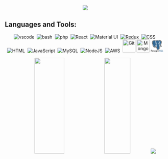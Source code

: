 <!-- <p align="center">
  <img src="https://capsule-render.vercel.app/api?text=Hi there 👋&animation=fadeIn&type=waving&color=gradient&height=100"/>
</p> -->
<p align="center">
  <img src="https://capsule-render.vercel.app/api?text=Hi&nbsp;there👋&animation=fadeIn&type=waving&color=gradient&height=100"/>
</p>

<h2 align="left">Languages and Tools:</h2>
<p align="center">
<img src="https://cdn.jsdelivr.net/gh/devicons/devicon/icons/vscode/vscode-original.svg" alt="vscode" width="40" height="40"/>&nbsp;
<img src="https://cdn.jsdelivr.net/gh/devicons/devicon/icons/bash/bash-original.svg" alt="bash" width="40" height="40"/>&nbsp;
<img src="https://cdn.jsdelivr.net/gh/devicons/devicon/icons/php/php-original.svg" alt="php" width="40" height="40"/>&nbsp;
<img src="https://cdn.jsdelivr.net/gh/devicons/devicon/icons/react/react-original.svg" title="React" alt="React" width="40" height="40"/>&nbsp;
<img src="https://cdn.jsdelivr.net/gh/devicons/devicon/icons/materialui/materialui-original.svg" title="Material UI" alt="Material UI" width="40" height="40"/>&nbsp;
<img src="https://cdn.jsdelivr.net/gh/devicons/devicon/icons/redux/redux-original.svg" title="Redux" alt="Redux " width="40" height="40"/>&nbsp;
<img src="https://cdn.jsdelivr.net/gh/devicons/devicon/icons/css3/css3-original.svg"  title="CSS3" alt="CSS" width="40" height="40"/>&nbsp;
<img src="https://cdn.jsdelivr.net/gh/devicons/devicon/icons/html5/html5-original.svg" title="HTML5" alt="HTML" width="40" height="40"/>&nbsp;
<img src="https://cdn.jsdelivr.net/gh/devicons/devicon/icons/nodejs/nodejs-original.svg" title="JavaScript" alt="JavaScript" width="40" height="40"/>&nbsp;
<img src="https://cdn.jsdelivr.net/gh/devicons/devicon/icons/mysql/mysql-original-wordmark.svg" title="MySQL"  alt="MySQL" width="40" height="40"/>&nbsp;
<img src="https://cdn.jsdelivr.net/gh/devicons/devicon/icons/nodejs/nodejs-original-wordmark.svg" title="NodeJS" alt="NodeJS" width="40" height="40"/>&nbsp;
<img src="https://cdn.jsdelivr.net/gh/devicons/devicon/icons/amazonwebservices/amazonwebservices-original.svg" title="AWS" alt="AWS" width="40" height="40"/>&nbsp;
<img src="https://cdn.jsdelivr.net/gh/devicons/devicon/icons/git/git-original.svg" title="Git" **alt="Git" width="40" height="40"/>
<img src="https://cdn.jsdelivr.net/gh/devicons/devicon/icons/mongodb/mongodb-original.svg" title="Mongodb" **alt="Mongodb" width="40" height="40"/>
<img src="https://raw.githubusercontent.com/devicons/devicon/master/icons/postgresql/postgresql-original-wordmark.svg" alt="postgresql" width="40" height="40"/>       
</p>
<p align="center" width="100%">
<img src="https://github-readme-stats.vercel.app/api?username=posingReptile&theme=dark" width="43%" height="300"/>
<img src="https://github-readme-stats.vercel.app/api/top-langs/?username=posingReptile&layout=compact&theme=dark" width="40%" height="300"/>
<img src="https://github.com/posingReptile/posingReptile/blob/output/github-contribution-grid-snake.svg" />
</p>

